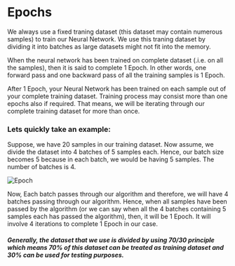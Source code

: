 # Epochs

We always use a fixed traning dataset (this dataset may contain numerous samples) to train our Neural Network. We use this traning dataset by dividing it into batches as large datasets might not fit into the memory. 

When the neural network has been trained on complete dataset (.i.e. on all the samples), then it is said to complete 1 Epoch. In other words, one forward pass and one backward pass of all the training samples is 1 Epoch.

After 1 Epoch, your Neural Network has been trained on each sample out of your complete training dataset. Training process may consist more than one epochs also if required. That means, we will be iterating through our complete training dataset for more than once.

### Lets quickly take an example:

Suppose, we have 20 samples in our training dataset. Now assume, we divide the dataset into 4 batches of 5 samples each.
Hence, our batch size becomes 5 because in each batch, we would be having 5 samples. The number of batches is 4.

![Epoch](images/Epoch.jpg "Epoch")

Now, Each batch passes through our algorithm and therefore, we will have 4 batches passing through our algorithm. Hence, when all samples have been passed by the algorithm (or we can say when all the 4 batches containing 5 samples each has passed the algorithm), then, it will be 1 Epoch. It will involve 4 iterations to complete 1 Epoch in our case.


##### Generally, the dataset that we use is divided by using 70/30 principle which means 70% of this dataset can be treated as training dataset and 30% can be used for testing purposes.


